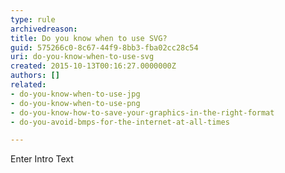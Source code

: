 ```yaml
---
type: rule
archivedreason: 
title: Do you know when to use SVG?
guid: 575266c0-8c67-44f9-8bb3-fba02cc28c54
uri: do-you-know-when-to-use-svg
created: 2015-10-13T00:16:27.0000000Z
authors: []
related:
- do-you-know-when-to-use-jpg
- do-you-know-when-to-use-png
- do-you-know-how-to-save-your-graphics-in-the-right-format
- do-you-avoid-bmps-for-the-internet-at-all-times

---
```



Enter Intro Text
<br><excerpt class='endintro'></excerpt><br>




